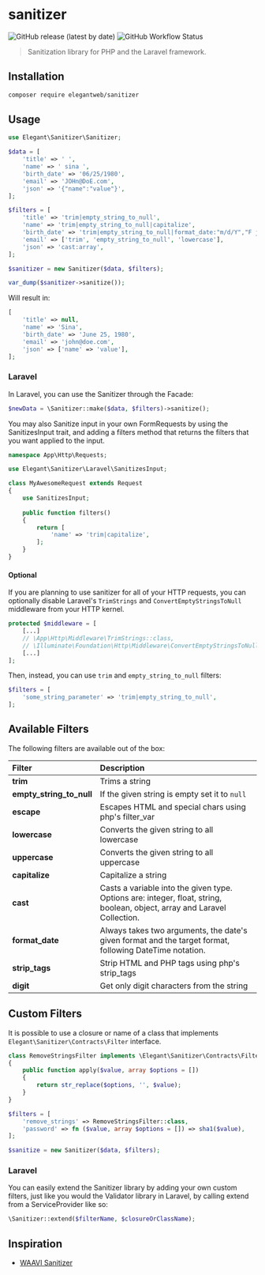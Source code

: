 # sanitizer

![GitHub release (latest by date)](https://img.shields.io/github/v/release/elegantweb/sanitizer?style=flat-square)
![GitHub Workflow Status](https://img.shields.io/github/workflow/status/elegantweb/sanitizer/test?style=flat-square)

> Sanitization library for PHP and the Laravel framework.

## Installation

``` bash
composer require elegantweb/sanitizer
```

## Usage

``` php
use Elegant\Sanitizer\Sanitizer;

$data = [
    'title' => ' ',
    'name' => ' sina ',
    'birth_date' => '06/25/1980',
    'email' => 'JOHn@DoE.com',
    'json' => '{"name":"value"}',
];

$filters = [
    'title' => 'trim|empty_string_to_null',
    'name' => 'trim|empty_string_to_null|capitalize',
    'birth_date' => 'trim|empty_string_to_null|format_date:"m/d/Y","F j, Y"',
    'email' => ['trim', 'empty_string_to_null', 'lowercase'],
    'json' => 'cast:array',
];

$sanitizer = new Sanitizer($data, $filters);

var_dump($sanitizer->sanitize());
```

Will result in:

``` php
[
    'title' => null,
    'name' => 'Sina',
    'birth_date' => 'June 25, 1980',
    'email' => 'john@doe.com',
    'json' => ['name' => 'value'],
];
```

### Laravel

In Laravel, you can use the Sanitizer through the Facade:

``` php
$newData = \Sanitizer::make($data, $filters)->sanitize();
```

You may also Sanitize input in your own FormRequests by using the SanitizesInput trait, and adding a filters method that returns the filters that you want applied to the input.

``` php
namespace App\Http\Requests;

use Elegant\Sanitizer\Laravel\SanitizesInput;

class MyAwesomeRequest extends Request
{
    use SanitizesInput;
    
    public function filters()
    {
        return [
            'name' => 'trim|capitalize',
        ];
    }
}
```

#### Optional

If you are planning to use sanitizer for all of your HTTP requests, you can optionally disable
Laravel's `TrimStrings` and `ConvertEmptyStringsToNull` middleware from your HTTP kernel.

```php
protected $middleware = [
    [...]
    // \App\Http\Middleware\TrimStrings::class,
    // \Illuminate\Foundation\Http\Middleware\ConvertEmptyStringsToNull::class,
    [...]
];
```

Then, instead, you can use `trim` and `empty_string_to_null` filters:

```php
$filters = [
    'some_string_parameter' => 'trim|empty_string_to_null',
];
```

## Available Filters

The following filters are available out of the box:

 Filter                   | Description
:-------------------------|:-------------------------
 **trim**                 | Trims a string
 **empty_string_to_null** | If the given string is empty set it to `null`
 **escape**               | Escapes HTML and special chars using php's filter_var
 **lowercase**            | Converts the given string to all lowercase
 **uppercase**            | Converts the given string to all uppercase
 **capitalize**           | Capitalize a string
 **cast**                 | Casts a variable into the given type. Options are: integer, float, string, boolean, object, array and Laravel Collection.
 **format_date**          | Always takes two arguments, the date's given format and the target format, following DateTime notation.
 **strip_tags**           | Strip HTML and PHP tags using php's strip_tags
 **digit**                | Get only digit characters from the string

## Custom Filters

It is possible to use a closure or name of a class that implements `Elegant\Sanitizer\Contracts\Filter` interface.

``` php
class RemoveStringsFilter implements \Elegant\Sanitizer\Contracts\Filter
{
    public function apply($value, array $options = [])
    {
        return str_replace($options, '', $value);
    }
}

$filters = [
    'remove_strings' => RemoveStringsFilter::class,
    'password' => fn ($value, array $options = []) => sha1($value),
];

$sanitize = new Sanitizer($data, $filters);
```

### Laravel

You can easily extend the Sanitizer library by adding your own custom filters, just like you would the Validator library in Laravel, by calling extend from a ServiceProvider like so:

``` php
\Sanitizer::extend($filterName, $closureOrClassName);
```

## Inspiration

- [WAAVI Sanitizer](https://github.com/Waavi/Sanitizer)
